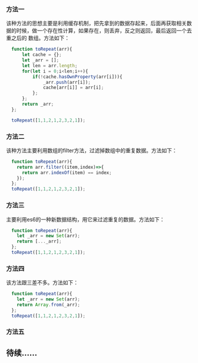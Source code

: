 ### 方法一

该种方法的思想主要是利用缓存机制，把先拿到的数据存起来，后面再获取相关数据的时候，做一个存在性计算，如果存在，则丢弃，反之则返回，最后返回一个去重之后的
数组。方法如下：

```javascript
  function toRepeat(arr){
      let cache = {};
      let _arr = [];
      let len = arr.length;
      for(let i = 0;i<len;i++){
          if(!cache.hasOwnProperty(arr[i])){
              _arr.push(arr[i]);
              cache[arr[i]] = arr[i];
          };
      };
      return _arr;
  };

  toRepeat([1,1,2,1,2,3,2,1]);
```

### 方法二

该种方法主要利用数组的filter方法，过滤掉数组中的重复数据。方法如下：

```javascript
  function toRepeat(arr){
    return arr.filter((item,index)=>{
      return arr.indexOf(item) == index;
    });
  };
  toRepeat([1,1,2,1,2,3,2,1]);
```

### 方法三

主要利用es6的一种新数据结构，用它来过滤重复的数据。方法如下：

```javascript
  function toRepeat(arr){
    let _arr = new Set(arr);
    return [..._arr];
  };
  toRepeat([1,1,2,1,2,3,2,1]);
```

### 方法四

该方法跟三差不多。方法如下：

```javascript
  function toRepeat(arr){
    let _arr = new Set(arr);
    return Array.from(_arr);
  };
  toRepeat([1,1,2,1,2,3,2,1]);
```

### 方法五

## 待续……
